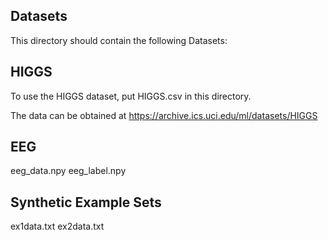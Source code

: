 ## Datasets

This directory should contain the following Datasets:

## HIGGS
To use the HIGGS dataset, put HIGGS.csv in this directory.

The data can be obtained at
https://archive.ics.uci.edu/ml/datasets/HIGGS

## EEG
eeg_data.npy
eeg_label.npy

## Synthetic Example Sets
ex1data.txt
ex2data.txt


